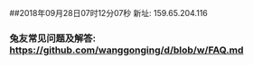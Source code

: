 ##2018年09月28日07时12分07秒 新址: 159.65.204.116
### 兔友常见问题及解答: https://github.com/wanggonging/d/blob/w/FAQ.md
